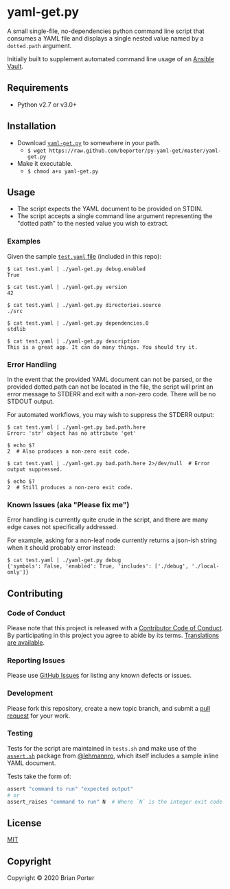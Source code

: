 # yaml-get.py

A small single-file, no-dependencies python command line script that consumes a YAML file and displays a single nested value named by a `dotted.path` argument.

Initially built to supplement automated command line usage of an [Ansible Vault](https://docs.ansible.com/ansible/latest/user_guide/vault.html).


## Requirements

* Python v2.7 or v3.0+


## Installation

* Download [`yaml-get.py`](yaml-get.py) to somewhere in your path.
    * `$ wget https://raw.github.com/beporter/py-yaml-get/master/yaml-get.py`
* Make it executable.
    * `$ chmod a+x yaml-get.py`


## Usage

* The script expects the YAML document to be provided on STDIN.
* The script accepts a single command line argument representing the "dotted path" to the nested value you wish to extract.


### Examples

Given the sample [`test.yaml` file](test.yaml) (included in this repo):


```shell
$ cat test.yaml | ./yaml-get.py debug.enabled
True

$ cat test.yaml | ./yaml-get.py version
42

$ cat test.yaml | ./yaml-get.py directories.source
./src

$ cat test.yaml | ./yaml-get.py dependencies.0
stdlib

$ cat test.yaml | ./yaml-get.py description
This is a great app. It can do many things. You should try it.
```


### Error Handling

In the event that the provided YAML document can not be parsed, or the provided dotted.path can not be located in the file, the script will print an error message to STDERR and exit with a non-zero code. There will be no STDOUT output.

For automated workflows, you may wish to suppress the STDERR output:

```shell
$ cat test.yaml | ./yaml-get.py bad.path.here
Error: 'str' object has no attribute 'get'

$ echo $?
2  # Also produces a non-zero exit code.

$ cat test.yaml | ./yaml-get.py bad.path.here 2>/dev/null  # Error output suppressed.

$ echo $?
2  # Still produces a non-zero exit code.
```


### Known Issues (aka "Please fix me")

Error handling is currently quite crude in the script, and there are many edge cases not specifically addressed.

For example, asking for a non-leaf node currently returns a json-ish string when it should probably error instead:

```shell
$ cat test.yaml | ./yaml-get.py debug
{'symbols': False, 'enabled': True, 'includes': ['./debug', './local-only']}
```


## Contributing

### Code of Conduct

Please note that this project is released with a [Contributor Code of Conduct](CODE_OF_CONDUCT.md). By participating in this project you agree to abide by its terms. [Translations are available](https://www.contributor-covenant.org/translations).


### Reporting Issues

Please use [GitHub Issues](https://github.com/beporter/py-yaml-get/issues) for listing any known defects or issues.


### Development

Please fork this repository, create a new topic branch, and submit a [pull request](https://github.com/beporter/py-yaml-get/compare) for your work.


### Testing

Tests for the script are maintained in `tests.sh` and make use of the [`assert.sh`](https://github.com/lehmannro/assert.sh) package from [@lehmannro](https://github.com/lehmannro), which itself includes a sample inline YAML document.

Tests take the form of:

```bash
assert "command to run" "expected output"
# or
assert_raises "command to run" N  # Where `N` is the integer exit code expected.
```


## License

[MIT](LICENSE.md)


## Copyright

Copyright &copy; 2020 Brian Porter
